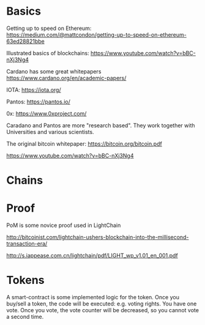 # Basics

Getting up to speed on Ethereum: https://medium.com/@mattcondon/getting-up-to-speed-on-ethereum-63ed28821bbe

Illustrated basics of blockchains: https://www.youtube.com/watch?v=bBC-nXj3Ng4

Cardano has some great whitepapers https://www.cardano.org/en/academic-papers/

IOTA: https://iota.org/

Pantos: https://pantos.io/

0x: https://www.0xproject.com/

Caradano and Pantos are more "research based". They work together with Universities and various scientists.

The original bitcoin whitepaper: https://bitcoin.org/bitcoin.pdf

https://www.youtube.com/watch?v=bBC-nXj3Ng4

# Chains


# Proof

PoM is some novice proof used in LightChain

http://bitcoinist.com/lightchain-ushers-blockchain-into-the-millisecond-transaction-era/

http://s.iappease.com.cn/lightchain/pdf/LIGHT_wp_v1.01_en_001.pdf

# Tokens

A smart-contract is some implemented logic for the token. Once you buy/sell a token, the code will be executed: e.g. voting rights. You have one vote. Once you vote, the vote counter will be decreased, so you cannot vote a second time.

